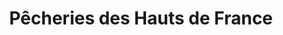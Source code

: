 ---
title: "Pêcheries des Hauts de France"
url: /boulogne-sur-mer/pecheries-des-hauts-de-france/
shop: vente en gros
---
